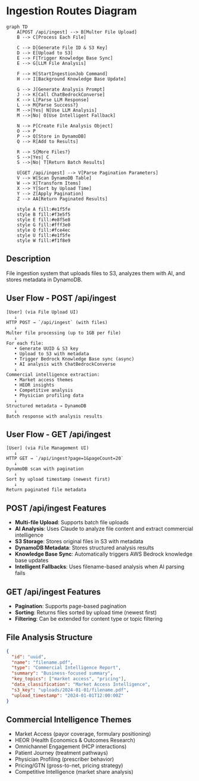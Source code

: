 # Ingestion Routes Diagram

```mermaid
graph TD
    A[POST /api/ingest] --> B[Multer File Upload]
    B --> C[Process Each File]
    
    C --> D[Generate File ID & S3 Key]
    D --> E[Upload to S3]
    E --> F[Trigger Knowledge Base Sync]
    E --> G[LLM File Analysis]
    
    F --> H[StartIngestionJob Command]
    H --> I[Background Knowledge Base Update]
    
    G --> J[Generate Analysis Prompt]
    J --> K[Call ChatBedrockConverse]
    K --> L[Parse LLM Response]
    L --> M{Parse Success?}
    M -->|Yes| N[Use LLM Analysis]
    M -->|No| O[Use Intelligent Fallback]
    
    N --> P[Create File Analysis Object]
    O --> P
    P --> Q[Store in DynamoDB]
    Q --> R[Add to Results]
    
    R --> S{More Files?}
    S -->|Yes| C
    S -->|No| T[Return Batch Results]
    
    U[GET /api/ingest] --> V[Parse Pagination Parameters]
    V --> W[Scan DynamoDB Table]
    W --> X[Transform Items]
    X --> Y[Sort by Upload Time]
    Y --> Z[Apply Pagination]
    Z --> AA[Return Paginated Results]
    
    style A fill:#e1f5fe
    style B fill:#f3e5f5
    style E fill:#e8f5e8
    style G fill:#fff3e0
    style Q fill:#fce4ec
    style U fill:#e1f5fe
    style W fill:#f1f8e9
```

## Description
File ingestion system that uploads files to S3, analyzes them with AI, and stores metadata in DynamoDB.

## User Flow - POST /api/ingest

```
[User] (via File Upload UI)
   ↓
HTTP POST → `/api/ingest` (with files)
   ↓
Multer file processing (up to 1GB per file)
   ↓
For each file:
   • Generate UUID & S3 key
   • Upload to S3 with metadata
   • Trigger Bedrock Knowledge Base sync (async)
   • AI analysis with ChatBedrockConverse
   ↓
Commercial intelligence extraction:
   • Market access themes
   • HEOR insights
   • Competitive analysis
   • Physician profiling data
   ↓
Structured metadata → DynamoDB
   ↓
Batch response with analysis results
```

## User Flow - GET /api/ingest

```
[User] (via File Management UI)
   ↓
HTTP GET → `/api/ingest?page=1&pageCount=20`
   ↓
DynamoDB scan with pagination
   ↓
Sort by upload timestamp (newest first)
   ↓
Return paginated file metadata
```

## POST /api/ingest Features
- **Multi-file Upload**: Supports batch file uploads
- **AI Analysis**: Uses Claude to analyze file content and extract commercial intelligence
- **S3 Storage**: Stores original files in S3 with metadata
- **DynamoDB Metadata**: Stores structured analysis results
- **Knowledge Base Sync**: Automatically triggers AWS Bedrock knowledge base updates
- **Intelligent Fallbacks**: Uses filename-based analysis when AI parsing fails

## GET /api/ingest Features
- **Pagination**: Supports page-based pagination
- **Sorting**: Returns files sorted by upload time (newest first)
- **Filtering**: Can be extended for content type or topic filtering

## File Analysis Structure
```json
{
  "id": "uuid",
  "name": "filename.pdf",
  "type": "Commercial Intelligence Report",
  "summary": "Business-focused summary",
  "key_topics": ["market access", "pricing"],
  "data_classification": "Market Access Intelligence",
  "s3_key": "uploads/2024-01-01/filename.pdf",
  "upload_timestamp": "2024-01-01T12:00:00Z"
}
```

## Commercial Intelligence Themes
- Market Access (payor coverage, formulary positioning)
- HEOR (Health Economics & Outcomes Research)
- Omnichannel Engagement (HCP interactions)
- Patient Journey (treatment pathways)
- Physician Profiling (prescriber behavior)
- Pricing/GTN (gross-to-net, pricing strategy)
- Competitive Intelligence (market share analysis)